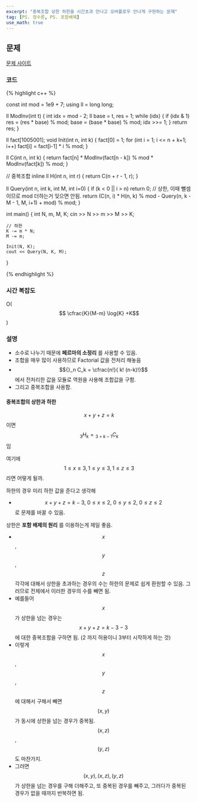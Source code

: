 ```yaml
---
excerpt: "중복조합 상한 하한을 시간초과 안나고 오버플로우 안나게 구현하는 문제"
tag: [PS. 정수론, PS. 포함배제]
use_math: true
---
```


## 문제

[문제 사이트](https://www.acmicpc.net/problem/20296)

### 코드

{% highlight c++ %}

const int mod = 1e9 + 7;
using ll = long long;

ll ModInv(int t)
{
	int idx = mod - 2; ll base = t, res = 1;
	while (idx)
	{
		if (idx & 1)  res = (res * base) % mod;
		base = (base * base) % mod;
		idx >>= 1;
	}
	return res;
}

ll fact[1005001];
void Init(int n, int k)
{
	fact[0] = 1;
	for (int i = 1; i <= n + k+1; i++)
		fact[i] = fact[i-1] * i % mod;
}

ll C(int n, int k)
{
	return fact[n] * ModInv(fact[n - k]) % mod * ModInv(fact[k]) % mod;
}

// 중복조합
inline ll H(int n, int r)
{
	return C(n + r - 1, r);
}

ll Query(int n, int k, int M, int i=0)
{
	if (k < 0 || i > n) return 0;
	// 상한, 이때 뺄셈이므로 mod 더하는거 잊으면 안됨.
	return (C(n, i) * H(n, k) % mod - Query(n, k - M - 1, M, i+1) + mod) % mod; 
}

int main()
{
	int N, m, M, K;
	cin >> N >> m >> M >> K;

	// 하한
	K -= m * N;
	M -= m;

	Init(N, K);
	cout << Query(N, K, M);
}

{% endhighlight %}


### 시간 복잡도

O($$ \cfrac{K}{M-m} \log{K} +K$$)


### 설명

+ 소수로 나누기 때문에 __페르마의 소정리__ 를 사용할 수 있음.
+ 조합을 매우 많이 사용하므로 Factorial 값을 전처리 해놓음
+ $${}_n C_k = \cfrac{n!}{ k! (n-k)!}$$ 에서 전처리한 값을 모듈로 역원을 사용해 조합값을 구함.
+ 그리고 중복조합을 사용함.

#### 중복조합의 상한과 하한

$$x+y+z=k$$ 이면 $$ {}_3 H_k = {}_{3+k-1} C_k $$ 임

여기에  $$1 \leq x \leq 3, 1 \leq y \leq 3, 1 \leq z \leq 3$$ 라면 어떻게 될까.

하한의 경우 미리 하한 값을 준다고 생각해
+ $$x+y+z=k-3,\ 0 \leq x \leq 2,\ 0 \leq y \leq 2,\ 0 \leq z \leq 2$$ 로 문제를 바꿀 수 있음.

상한은 __포함 배제의 원리__ 를 이용하는게 제일 좋음.
+ $$x$$, $$y$$, $$z$$ 각각에 대해서 상한을 초과하는 경우의 수는 하한의 문제로 쉽게 환원할 수 있음. 그러므로 전체에서 이러한 경우의 수를 빼면 됨.
+ 예를들어 $$x$$ 가 상한을 넘는 경우는 $$x+y+z=k-3-3$$ 에 대한 중복조합을 구하면 됨. (2 까지 허용이니 3부터 시작하게 하는 것)
+ 이렇게 $$x$$, $$y$$, $$z$$ 에 대해서 구해서 빼면 $$(x, y)$$ 가 동시에 상한을 넘는 경우가 중복됨. $$(x, z)$$, $$(y, z)$$ 도 마찬가지.
+ 그러면 $$(x, y), (x, z), (y, z)$$ 가 상한을 넘는 경우를 구해 더해주고, 또 중복된 경우를 빼주고, 그러다가 중복된 경우가 없을 때까지 반복하면 됨. 

